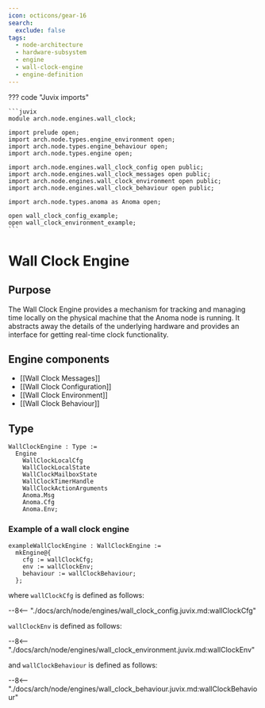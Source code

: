 ```yaml
---
icon: octicons/gear-16
search:
  exclude: false
tags:
  - node-architecture
  - hardware-subsystem
  - engine
  - wall-clock-engine
  - engine-definition
---
```


??? code "Juvix imports"

    ```juvix
    module arch.node.engines.wall_clock;

    import prelude open;
    import arch.node.types.engine_environment open;
    import arch.node.types.engine_behaviour open;
    import arch.node.types.engine open;

    import arch.node.engines.wall_clock_config open public;
    import arch.node.engines.wall_clock_messages open public;
    import arch.node.engines.wall_clock_environment open public;
    import arch.node.engines.wall_clock_behaviour open public;

    import arch.node.types.anoma as Anoma open;

    open wall_clock_config_example;
    open wall_clock_environment_example;
    ```

# Wall Clock Engine

## Purpose

The Wall Clock Engine provides a mechanism for tracking and managing time locally on the physical machine that the Anoma node is running.
It abstracts away the details of the underlying hardware and provides an interface for getting real-time clock functionality.

## Engine components

- [[Wall Clock Messages]]
- [[Wall Clock Configuration]]
- [[Wall Clock Environment]]
- [[Wall Clock Behaviour]]

## Type

<!-- --8<-- [start:WallClockEngine] -->
```juvix
WallClockEngine : Type :=
  Engine
    WallClockLocalCfg
    WallClockLocalState
    WallClockMailboxState
    WallClockTimerHandle
    WallClockActionArguments
    Anoma.Msg
    Anoma.Cfg
    Anoma.Env;
```
<!-- --8<-- [end:WallClockEngine] -->

### Example of a wall clock engine

<!-- --8<-- [start:exampleWallClockEngine] -->
```juvix
exampleWallClockEngine : WallClockEngine :=
  mkEngine@{
    cfg := wallClockCfg;
    env := wallClockEnv;
    behaviour := wallClockBehaviour;
  };
```
<!-- --8<-- [end:exampleWallClockEngine] -->

where `wallClockCfg` is defined as follows:

--8<-- "./docs/arch/node/engines/wall_clock_config.juvix.md:wallClockCfg"

`wallClockEnv` is defined as follows:

--8<-- "./docs/arch/node/engines/wall_clock_environment.juvix.md:wallClockEnv"

and `wallClockBehaviour` is defined as follows:

--8<-- "./docs/arch/node/engines/wall_clock_behaviour.juvix.md:wallClockBehaviour"
